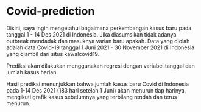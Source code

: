 # Covid-prediction

Disini, saya ingin mengetahui bagaimana perkembangan kasus baru pada tanggal 1 - 14 Des 2021 di Indonesia. Jika diasumsikan tidak adanya outbreak mendadak dan masuknya varian baru apakah. Data yang diolah adalah data Covid-19 tanggal 1 Juni 2021 - 30 November 2021 di Indonesia yang diambil dari situs kawalcovid19.

Prediksi akan dilakukan menggunakan regresi dengan variabel tanggal dan jumlah kasus harian.

Hasil prediksi menunjukkan bahwa jumlah kasus baru Covid di Indonesia pada 1-14 Des 2021 (183 hari setelah 1 Juni) akan menurun tiap harinya,
mengikuti grafik kasus sebelumnya yang terbilang rendah dan terus menurun.
